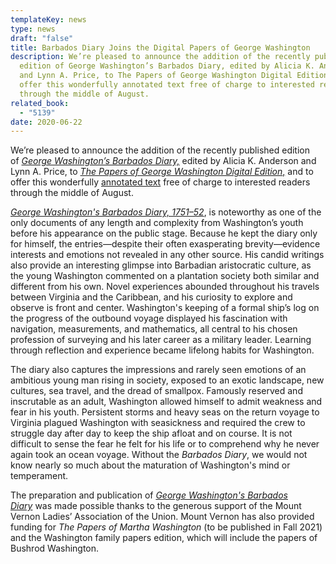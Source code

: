 ```yaml
---
templateKey: news
type: news
draft: "false"
title: Barbados Diary Joins the Digital Papers of George Washington
description: We’re pleased to announce the addition of the recently published
  edition of George Washington’s Barbados Diary, edited by Alicia K. Anderson
  and Lynn A. Price, to The Papers of George Washington Digital Edition, and to
  offer this wonderfully annotated text free of charge to interested readers
  through the middle of August.
related_book:
  - "5139"
date: 2020-06-22
---
```

We’re pleased to announce the addition of the recently published edition of *[George Washington’s Barbados Diary,](https://www.upress.virginia.edu/title/5139)* edited by Alicia K. Anderson and Lynn A. Price, to [*The Papers of George Washington Digital Edition*,](https://www.upress.virginia.edu/content/papers-george-washington-digital-edition) and to offer this wonderfully [annotated text](https://rotunda.upress.virginia.edu/founders/GEWN-01-07) free of charge to interested readers through the middle of August.

*[George Washington's Barbados Diary, 1751–52](https://www.upress.virginia.edu/title/5139)*, is noteworthy as one of the only documents of any length and complexity from Washington’s youth before his appearance on the public stage. Because he kept the diary only for himself, the entries—despite their often exasperating brevity—evidence interests and emotions not revealed in any other source. His candid writings also provide an interesting glimpse into Barbadian aristocratic culture, as the young Washington commented on a plantation society both similar and different from his own. Novel experiences abounded throughout his travels between Virginia and the Caribbean, and his curiosity to explore and observe is front and center. Washington's keeping of a formal ship’s log on the progress of the outbound voyage displayed his fascination with navigation, measurements, and mathematics, all central to his chosen profession of surveying and his later career as a military leader. Learning through reflection and experience became lifelong habits for Washington.

The diary also captures the impressions and rarely seen emotions of an ambitious young man rising in society, exposed to an exotic landscape, new cultures, sea travel, and the dread of smallpox. Famously reserved and inscrutable as an adult, Washington allowed himself to admit weakness and fear in his youth. Persistent storms and heavy seas on the return voyage to Virginia plagued Washington with seasickness and required the crew to struggle day after day to keep the ship afloat and on course. It is not difficult to sense the fear he felt for his life or to comprehend why he never again took an ocean voyage. Without the *Barbados Diary*, we would not know nearly so much about the maturation of Washington's mind or temperament.

The preparation and publication of *[George Washington's Barbados Diary](https://www.upress.virginia.edu/title/5139)* was made possible thanks to the generous support of the Mount Vernon Ladies’ Association of the Union. Mount Vernon has also provided funding for *The Papers of Martha Washington* (to be published in Fall 2021) and the Washington family papers edition, which will include the papers of Bushrod Washington.